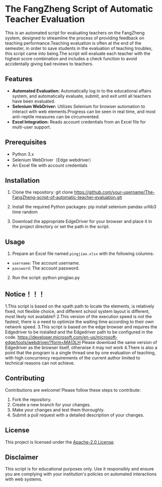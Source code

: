 # The FangZheng Script of Automatic Teacher Evaluation

This is an automated script for evaluating teachers on the FangZheng system, designed to streamline the process of providing feedback on teaching performance.Teaching evaluation is often at the end of the semester, in order to save students in the evaluation of teaching troubles, this script came into being.The script will evaluate each teacher with the highest score combination and includes a check function to avoid accidentally giving bad reviews to teachers.

## Features

- **Automated Evaluation:** Automatically log in to the educational affairs system, and automatically evaluate, submit, and exit until all teachers have been evaluated.
- **Selenium WebDriver:** Utilizes Selenium for browser automation to interact with web elements.Progress can be seen in real time, and most anti-reptile measures can be circumvented.
- **Excel Integration:** Reads account credentials from an Excel file for multi-user support.

## Prerequisites

- Python 3.x
- Selenium WebDriver（Edge webdriver）
- An Excel file with account credentials

## Installation

1. Clone the repository:
git clone https://github.com/your-username/The-FangZheng-script-of-automatic-teacher-evaluation.git

2. Install the required Python packages:
pip install selenium pandas urllib3 time random

3. Download the appropriate EdgeDriver for your browser and place it in the project directory or set the path in the script.

## Usage

1. Prepare an Excel file named `pingjiao.xlsx` with the following columns:
- `username`: The account username.
- `password`: The account password.

2. Run the script:
python pingjiao.py

## Notice！！！
1.This script is based on the xpath path to locate the elements, is relatively fixed, not flexible choice, and different school system layout is different, most likely not available!! 
2.This version of the execution speed is not the fastest, there is a need to optimize the waiting time according to their own network speed. 
3.This script is based on the edge browser and requires the Edgedriver to be installed and the Edgedriver path to be configured in the code. https://developer.microsoft.com/en-us/microsoft-edge/tools/webdriver/?form=MA13LH
Please download the same version of Edgedriver as the browser itself, otherwise it may not work
4.There is also a point that the program is a single thread one by one evaluation of teaching, with high concurrency requirements of the current author limited to technical reasons can not achieve.

## Contributing

Contributions are welcome! Please follow these steps to contribute:
1. Fork the repository.
2. Create a new branch for your changes.
3. Make your changes and test them thoroughly.
4. Submit a pull request with a detailed description of your changes.

## License

This project is licensed under the [Apache-2.0 License](LICENSE).


## Disclaimer

This script is for educational purposes only. Use it responsibly and ensure you are complying with your institution's policies on automated interactions with web systems.
